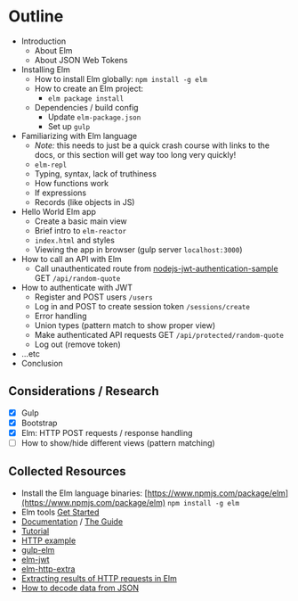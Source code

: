 # Outline

- Introduction
    - About Elm
    - About JSON Web Tokens
- Installing Elm
    - How to install Elm globally: `npm install -g elm`
    - How to create an Elm project: 
        - `elm package install`
    - Dependencies / build config
        - Update `elm-package.json`
        - Set up `gulp`
- Familiarizing with Elm language 
    - *Note:* this needs to just be a quick crash course with links to the docs, or this section will get way too long very quickly!
    - `elm-repl`
    - Typing, syntax, lack of truthiness
    - How functions work
    - If expressions
    - Records (like objects in JS)
- Hello World Elm app
    - Create a basic main view
    - Brief intro to `elm-reactor`
    - `index.html` and styles
    - Viewing the app in browser (gulp server `localhost:3000`)
- How to call an API with Elm
    - Call unauthenticated route from [nodejs-jwt-authentication-sample](https://github.com/auth0-blog/nodejs-jwt-authentication-sample) GET `/api/random-quote`
- How to authenticate with JWT
    - Register and POST users `/users`
    - Log in and POST to create session token `/sessions/create`
    - Error handling
    - Union types (pattern match to show proper view)
    - Make authenticated API requests GET `/api/protected/random-quote`
    - Log out (remove token)
- ...etc
- Conclusion

## Considerations / Research

- [x] Gulp
- [x] Bootstrap
- [x] Elm: HTTP POST requests / response handling
- [ ] How to show/hide different views (pattern matching)

## Collected Resources

- Install the Elm language binaries: [https://www.npmjs.com/package/elm](https://www.npmjs.com/package/elm) `npm install -g elm`
- Elm tools [Get Started](http://elm-lang.org/get-started)
- [Documentation](http://elm-lang.org/docs) / [The Guide](http://guide.elm-lang.org/)
- [Tutorial](http://www.elm-tutorial.org/en)
- [HTTP example](http://elm-lang.org/examples/http)
- [gulp-elm](https://www.npmjs.com/package/gulp-elm)
- [elm-jwt](https://github.com/simonh1000/elm-jwt)
- [elm-http-extra](http://package.elm-lang.org/packages/lukewestby/elm-http-extra/5.2.0/)
- [Extracting results of HTTP requests in Elm](http://stackoverflow.com/questions/35028430/how-to-extract-the-results-of-http-requests-in-elm)
- [How to decode data from JSON](http://stackoverflow.com/questions/32575003/elm-how-to-decode-data-from-json-api)